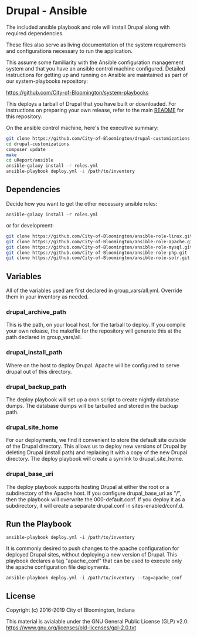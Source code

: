 Drupal - Ansible
======================

The included ansible playbook and role will install Drupal along with required dependencies.

These files also serve as living documentation of the system requirements and configurations necessary to run the application.

This assume some familiarity with the Ansible configuration management system and that you have an ansible control machine configured. Detailed instructions for getting up and running on Ansible are maintained as part of our system-playbooks repository:

https://github.com/City-of-Bloomington/system-playbooks

This deploys a tarball of Drupal that you have built or downloaded.  For instructions on preparing your own release, refer to the main [README](../README.md) for this repository.

On the ansible control machine, here's the executive summary:

```bash
git clone https://github.com/City-of-Bloomington/drupal-customizations
cd drupal-customizations
composer update
make
cd uReport/ansible
ansible-galaxy install -r roles.yml
ansible-playbook deploy.yml -i /path/to/inventory
```

Dependencies
-------------
Decide how you want to get the other necessary ansible roles:

    ansible-galaxy install -r roles.yml

or for development:

```bash
git clone https://github.com/City-of-Bloomington/ansible-role-linux.git  ./roles/City-of-Bloomington.linux
git clone https://github.com/City-of-Bloomington/ansible-role-apache.git ./roles/City-of-Bloomington.apache
git clone https://github.com/City-of-Bloomington/ansible-role-mysql.git  ./roles/City-of-Bloomington.mysql
git clone https://github.com/City-of-Bloomington/ansible-role-php.git    ./roles/City-of-Bloomington.php
git clone https://github.com/City-of-Bloomington/ansible-role-solr.git   ./roles/City-of-Bloomington.solr
```


Variables
---------
All of the variables used are first declared in group_vars/all.yml.  Override them in your inventory as needed.

### drupal_archive_path
This is the path, on your local host, for the tarball to deploy.  If you compile your own release, the makefile for the repository will generate this at the path declared in group_vars/all.

### drupal_install_path
Where on the host to deploy Drupal.  Apache will be configured to serve drupal out of this directory.

### drupal_backup_path
The deploy playbook will set up a cron script to create nightly database dumps.  The database dumps will be tarballed and stored in the backup path.

### drupal_site_home
For our deployments, we find it convenient to store the default site outside of the Drupal directory.  This allows us to deploy new versions of Drupal by deleting Drupal (install path) and replacing it with a copy of the new Drupal directory.  The deploy playbook will create a symlink to drupal_site_home.

### drupal_base_uri
The deploy playbook supports hosting Drupal at either the root or a subdirectory of the Apache host.  If you configure drupal_base_uri as "/", then the playbook will overwrite the 000-default.conf.  If you deploy it as a subdirectory, it will create a separate drupal.conf in sites-enabled/conf.d.


Run the Playbook
----------------
    ansible-playbook deploy.yml -i /path/to/inventory

It is commonly desired to push changes to the apache configuration for deployed Drupal sites, without deploying a new version of Drupal.  This playbook declares a tag "apache_conf" that can be used to execute only the apache configuration file deployments.

    ansible-playbook deploy.yml -i /path/to/inventory --tag=apache_conf
License
-------

Copyright (c) 2016-2019 City of Bloomington, Indiana

This material is avialable under the GNU General Public License (GLP) v2.0:
https://www.gnu.org/licenses/old-licenses/gpl-2.0.txt

